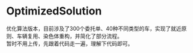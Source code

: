 # OptimizedSolution
优化算法版本，目前涉及了300个委托单、40种不同类型的车，实现了就近原则、车辆复用、染色体重构，并简化了部分流程。  
暂时不用上传，先跟着代码走一遍，理解下代码即可。


